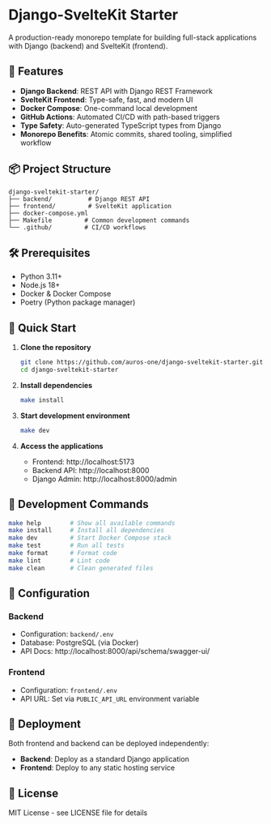 # Django-SvelteKit Starter

A production-ready monorepo template for building full-stack applications with Django (backend) and SvelteKit (frontend).

## 🚀 Features

- **Django Backend**: REST API with Django REST Framework
- **SvelteKit Frontend**: Type-safe, fast, and modern UI
- **Docker Compose**: One-command local development
- **GitHub Actions**: Automated CI/CD with path-based triggers
- **Type Safety**: Auto-generated TypeScript types from Django
- **Monorepo Benefits**: Atomic commits, shared tooling, simplified workflow

## 📦 Project Structure

```
django-sveltekit-starter/
├── backend/          # Django REST API
├── frontend/         # SvelteKit application  
├── docker-compose.yml
├── Makefile         # Common development commands
└── .github/         # CI/CD workflows
```

## 🛠️ Prerequisites

- Python 3.11+
- Node.js 18+
- Docker & Docker Compose
- Poetry (Python package manager)

## 🏃 Quick Start

1. **Clone the repository**
   ```bash
   git clone https://github.com/auros-one/django-sveltekit-starter.git
   cd django-sveltekit-starter
   ```

2. **Install dependencies**
   ```bash
   make install
   ```

3. **Start development environment**
   ```bash
   make dev
   ```

4. **Access the applications**
   - Frontend: http://localhost:5173
   - Backend API: http://localhost:8000
   - Django Admin: http://localhost:8000/admin

## 📝 Development Commands

```bash
make help        # Show all available commands
make install     # Install all dependencies
make dev         # Start Docker Compose stack
make test        # Run all tests
make format      # Format code
make lint        # Lint code
make clean       # Clean generated files
```

## 🔧 Configuration

### Backend
- Configuration: `backend/.env`
- Database: PostgreSQL (via Docker)
- API Docs: http://localhost:8000/api/schema/swagger-ui/

### Frontend  
- Configuration: `frontend/.env`
- API URL: Set via `PUBLIC_API_URL` environment variable

## 🚢 Deployment

Both frontend and backend can be deployed independently:

- **Backend**: Deploy as a standard Django application
- **Frontend**: Deploy to any static hosting service

## 📄 License

MIT License - see LICENSE file for details
